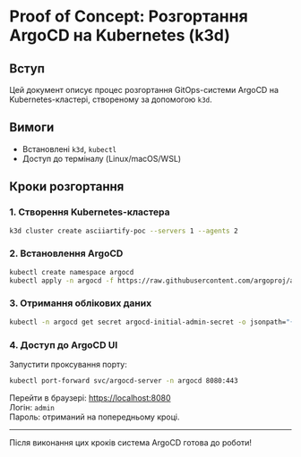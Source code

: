 # Proof of Concept: Розгортання ArgoCD на Kubernetes (k3d)

## Вступ
Цей документ описує процес розгортання GitOps-системи ArgoCD на Kubernetes-кластері, створеному за допомогою `k3d`. 

## Вимоги
- Встановлені `k3d`, `kubectl`
- Доступ до терміналу (Linux/macOS/WSL)

## Кроки розгортання

### 1. Створення Kubernetes-кластера
```sh
k3d cluster create asciiartify-poc --servers 1 --agents 2
```

### 2. Встановлення ArgoCD
```sh
kubectl create namespace argocd
kubectl apply -n argocd -f https://raw.githubusercontent.com/argoproj/argo-cd/stable/manifests/install.yaml
```

### 3. Отримання облікових даних
```sh
kubectl -n argocd get secret argocd-initial-admin-secret -o jsonpath="{.data.password}" | base64 -d
```

### 4. Доступ до ArgoCD UI
Запустити проксування порту:
```sh
kubectl port-forward svc/argocd-server -n argocd 8080:443
```
Перейти в браузері: [https://localhost:8080](https://localhost:8080)  
Логін: `admin`  
Пароль: отриманий на попередньому кроці.

---

Після виконання цих кроків система ArgoCD готова до роботи!